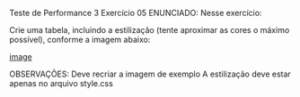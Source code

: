 Teste de Performance 3
Exercício 05
ENUNCIADO:
Nesse exercício:

Crie uma tabela, incluindo a estilização (tente aproximar as cores o máximo possível), conforme a imagem abaixo:

[image](tp5.png)

OBSERVAÇÕES:
Deve recriar a imagem de exemplo
A estilização deve estar apenas no arquivo style.css